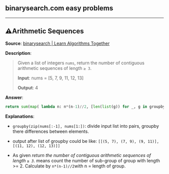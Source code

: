 ## binarysearch.com easy problems

---

## ⚠Arithmetic Sequences

**Source**: [binarysearch | Learn Algorithms Together](https://binarysearch.com/room/Is-Is-3QBtdAZ3vF)

**Description**:

> Given a list of integers `nums`, return the number of contiguous arithmetic sequences of length `≥ 3`.
> 
> **Input**: nums = [5, 7, 9, 11, 12, 13]
> 
> **Output**: 4

**Answer**:

```python
return sum(map( lambda n: n*(n-1)//2, [len(list(g)) for _, g in groupby(zip(nums[:-1], nums[1:]), lambda p: p[1] - p[0])]))
```

**Explanations**:

- `groupby(zip(nums[:-1], nums[1:])`: divide input list into pairs, groupby there differences between elements.

- output after list of groupby could be like: `[[(5, 7), (7, 9), (9, 11)], [(11, 12), (12, 13)]]`

- As given *return the number of contiguous arithmetic sequences of length `≥ 3`.* means count the number of sub-group of group with length >= 2. Calculate by `n*(n-1)//2`with n = length of group.
